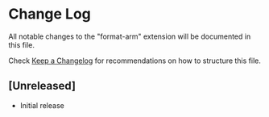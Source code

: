 # Change Log

All notable changes to the "format-arm" extension will be documented in this file.

Check [Keep a Changelog](http://keepachangelog.com/) for recommendations on how to structure this file.

## [Unreleased]

- Initial release